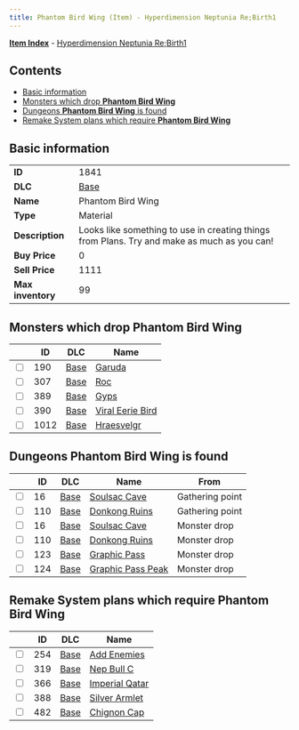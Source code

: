 ```yaml
---
title: Phantom Bird Wing (Item) - Hyperdimension Neptunia Re;Birth1
---
```


[**Item Index**](/neptunia/rb1/item/index.html) - [Hyperdimension Neptunia Re;Birth1](/neptunia/rb1)

## Contents

- [Basic information](#basic-information)
- [Monsters which drop **Phantom Bird Wing**](#monsters-which-drop-phantom-bird-wing)
- [Dungeons **Phantom Bird Wing** is found](#dungeons-phantom-bird-wing-is-found)
- [Remake System plans which require **Phantom Bird Wing**](#remake-system-plans-which-require-phantom-bird-wing)

## Basic information

|   |   |
| -- | -- |
| **ID** | 1841 |
| **DLC** | [Base](/neptunia/rb1/dlc/1-base.html) |
| **Name** | Phantom Bird Wing |
| **Type** | Material |
| **Description** | Looks like something to use in creating things from Plans. Try and make as much as you can! |
| **Buy Price** | 0 |
| **Sell Price** | 1111 |
| **Max inventory** | 99 |


## Monsters which drop **Phantom Bird Wing**

|    | ID | DLC | Name |
| -- | -- | --- | ---- |
| <input type="checkbox" id="rb1-monster-1-190" class="trackbox" /> | 190 | [Base](/neptunia/rb1/dlc/1-base.html) | [Garuda](/neptunia/rb1/monster/1-190-garuda.html) |
| <input type="checkbox" id="rb1-monster-1-307" class="trackbox" /> | 307 | [Base](/neptunia/rb1/dlc/1-base.html) | [Roc](/neptunia/rb1/monster/1-307-roc.html) |
| <input type="checkbox" id="rb1-monster-1-389" class="trackbox" /> | 389 | [Base](/neptunia/rb1/dlc/1-base.html) | [Gyps](/neptunia/rb1/monster/1-389-gyps.html) |
| <input type="checkbox" id="rb1-monster-1-390" class="trackbox" /> | 390 | [Base](/neptunia/rb1/dlc/1-base.html) | [Viral Eerie Bird](/neptunia/rb1/monster/1-390-viral-eerie-bird.html) |
| <input type="checkbox" id="rb1-monster-1-1012" class="trackbox" /> | 1012 | [Base](/neptunia/rb1/dlc/1-base.html) | [Hraesvelgr](/neptunia/rb1/monster/1-1012-hraesvelgr.html) |


## Dungeons **Phantom Bird Wing** is found

|    | ID | DLC | Name | From |
| -- | -- | --- | ---- | ---- |
| <input type="checkbox" id="rb1-dungeon-1-16" class="trackbox" /> | 16 | [Base](/neptunia/rb1/dlc/1-base.html) | [Soulsac Cave](/neptunia/rb1/dungeon/1-16-soulsac-cave.html) | Gathering point |
| <input type="checkbox" id="rb1-dungeon-1-110" class="trackbox" /> | 110 | [Base](/neptunia/rb1/dlc/1-base.html) | [Donkong Ruins](/neptunia/rb1/dungeon/1-110-donkong-ruins.html) | Gathering point |
| <input type="checkbox" id="rb1-dungeon-1-16" class="trackbox" /> | 16 | [Base](/neptunia/rb1/dlc/1-base.html) | [Soulsac Cave](/neptunia/rb1/dungeon/1-16-soulsac-cave.html) | Monster drop |
| <input type="checkbox" id="rb1-dungeon-1-110" class="trackbox" /> | 110 | [Base](/neptunia/rb1/dlc/1-base.html) | [Donkong Ruins](/neptunia/rb1/dungeon/1-110-donkong-ruins.html) | Monster drop |
| <input type="checkbox" id="rb1-dungeon-1-123" class="trackbox" /> | 123 | [Base](/neptunia/rb1/dlc/1-base.html) | [Graphic Pass](/neptunia/rb1/dungeon/1-123-graphic-pass.html) | Monster drop |
| <input type="checkbox" id="rb1-dungeon-1-124" class="trackbox" /> | 124 | [Base](/neptunia/rb1/dlc/1-base.html) | [Graphic Pass Peak](/neptunia/rb1/dungeon/1-124-graphic-pass-peak.html) | Monster drop |


## Remake System plans which require **Phantom Bird Wing**

|    | ID | DLC | Name |
| -- | -- | --- | ---- |
| <input type="checkbox" id="rb1-quest-1-254" class="trackbox" /> | 254 | [Base](/neptunia/rb1/dlc/1-base.html) | [Add Enemies](/neptunia/rb1/quest/1-254-add-enemies.html) |
| <input type="checkbox" id="rb1-quest-1-319" class="trackbox" /> | 319 | [Base](/neptunia/rb1/dlc/1-base.html) | [Nep Bull C](/neptunia/rb1/quest/1-319-nep-bull-c.html) |
| <input type="checkbox" id="rb1-quest-1-366" class="trackbox" /> | 366 | [Base](/neptunia/rb1/dlc/1-base.html) | [Imperial Qatar](/neptunia/rb1/quest/1-366-imperial-qatar.html) |
| <input type="checkbox" id="rb1-quest-1-388" class="trackbox" /> | 388 | [Base](/neptunia/rb1/dlc/1-base.html) | [Silver Armlet](/neptunia/rb1/quest/1-388-silver-armlet.html) |
| <input type="checkbox" id="rb1-quest-1-482" class="trackbox" /> | 482 | [Base](/neptunia/rb1/dlc/1-base.html) | [Chignon Cap](/neptunia/rb1/quest/1-482-chignon-cap.html) |
